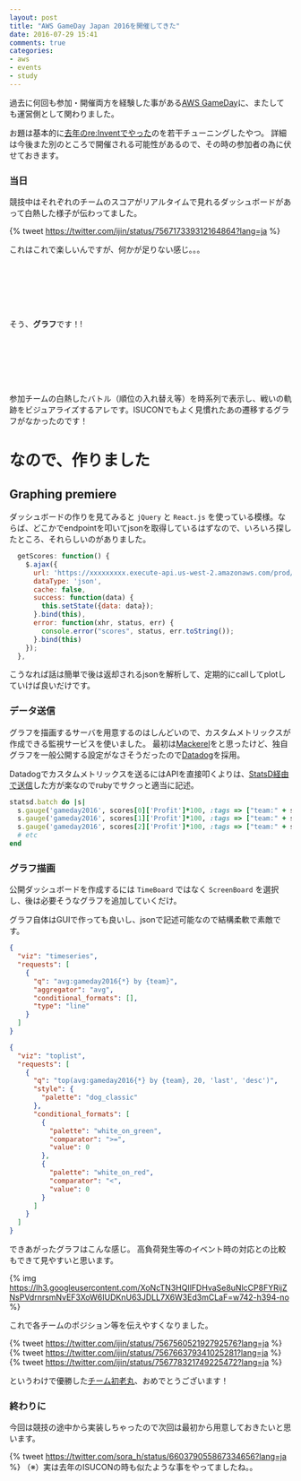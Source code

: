 ```yaml
---
layout: post
title: "AWS GameDay Japan 2016を開催してきた"
date: 2016-07-29 15:41
comments: true
categories: 
- aws
- events
- study
---
```


過去に何回も参加・開催両方を経験した事がある[AWS GameDay](http://gameday-japan.connpass.com/event/33531/)に、またしても運営側として関わりました。

お題は基本的に[去年のre:Inventでやった](/blog/2015/10/26/aws-re-invent-2015/)のを若干チューニングしたやつ。
詳細は今後また別のところで開催される可能性があるので、その時の参加者の為に伏せておきます。

### 当日 ###

競技中はそれぞれのチームのスコアがリアルタイムで見れるダッシュボードがあって白熱した様子が伝わってました。

{% tweet https://twitter.com/ijin/status/756717339312164864?lang=ja %}

これはこれで楽しいんですが、何かが足りない感じ。。。

<br >
<br >
<br >
<br >
<br >

そう、**グラフ**です！!

<br >
<br >
<br >
<br >
<br >

参加チームの白熱したバトル（順位の入れ替え等）を時系列で表示し、戦いの軌跡をビジュアライズするアレです。ISUCONでもよく見慣れたあの遷移するグラフがなかったのです！

# なので、作りました #

## Graphing premiere ##

ダッシュボードの作りを見てみると `jQuery` と `React.js` を使っている模様。ならば、どこかでendpointを叩いてjsonを取得しているはずなので、いろいろ探したところ、それらしいのがありました。

```javascript
  getScores: function() {
    $.ajax({
      url: 'https://xxxxxxxxx.execute-api.us-west-2.amazonaws.com/prod/scores',
      dataType: 'json',
      cache: false,
      success: function(data) {
        this.setState({data: data});
      }.bind(this),
      error: function(xhr, status, err) {
        console.error("scores", status, err.toString());
      }.bind(this)
    });
  },
```

こうなれば話は簡単で後は返却されるjsonを解析して、定期的にcallしてplotしていけば良いだけです。


### データ送信 ###

グラフを描画するサーバを用意するのはしんどいので、カスタムメトリックスが作成できる監視サービスを使いました。
最初は[Mackerel](https://mackerel.io)をと思ったけど、独自グラフを一般公開する設定がなさそうだったので[Datadog](https://www.datadoghq.com)を採用。

Datadogでカスタムメトリックスを送るにはAPIを直接叩くよりは、[StatsD経由で送信](http://docs.datadoghq.com/guides/metrics/)した方が楽なのでrubyでサクっと適当に記述。

``` ruby gameday.rb
statsd.batch do |s|
  s.gauge('gameday2016', scores[0]['Profit']*100, :tags => ["team:" + scores[0]['Team']])
  s.gauge('gameday2016', scores[1]['Profit']*100, :tags => ["team:" + scores[1]['Team']])
  s.gauge('gameday2016', scores[2]['Profit']*100, :tags => ["team:" + scores[2]['Team']])
  # etc
end
```

### グラフ描画 ###

公開ダッシュボードを作成するには `TimeBoard` ではなく `ScreenBoard` を選択し、後は必要そうなグラフを追加していくだけ。

グラフ自体はGUIで作っても良いし、jsonで記述可能なので結構柔軟で素敵です。

``` json profits.json
{
  "viz": "timeseries",
  "requests": [
    {
      "q": "avg:gameday2016{*} by {team}",
      "aggregator": "avg",
      "conditional_formats": [],
      "type": "line"
    }
  ]
}
```

``` json ranking.json
{
  "viz": "toplist",
  "requests": [
    {
      "q": "top(avg:gameday2016{*} by {team}, 20, 'last', 'desc')",
      "style": {
        "palette": "dog_classic"
      },
      "conditional_formats": [
        {
          "palette": "white_on_green",
          "comparator": ">=",
          "value": 0
        },
        {
          "palette": "white_on_red",
          "comparator": "<",
          "value": 0
        }
      ]
    }
  ]
}
```

できあがったグラフはこんな感じ。
高負荷発生等のイベント時の対応との比較もできて見やすいと思います。

{% img https://lh3.googleusercontent.com/XoNcTN3HQIlFDHvaSe8uNlcCP8FYRijZNsPVdrnrsmNvEF3XoW6IUDKnU63JDLL7X6W3Ed3mCLaF=w742-h394-no %}


これで各チームのポジション等を伝えやすくなりました。

{% tweet https://twitter.com/ijin/status/756756052192792576?lang=ja %}
{% tweet https://twitter.com/ijin/status/756766379341025281?lang=ja %}
{% tweet https://twitter.com/ijin/status/756778321749225472?lang=ja %}

というわけで優勝した[チーム初老丸](http://inokara.hateblo.jp/entry/2016/07/24/095228)、おめでとうございます！


### 終わりに ###

今回は競技の途中から実装しちゃったので次回は最初から用意しておきたいと思います。

{% tweet https://twitter.com/sora_h/status/660379055867334656?lang=ja %}
（※）実は去年のISUCONの時も似たような事をやってましたね。。

